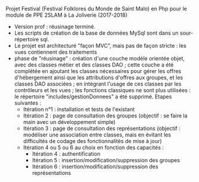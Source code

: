 Projet Festival (Festival Folklores du Monde de Saint Malo) en Php pour le module de PPE 2SLAM à La Joliverie (2017-2018)
- Version prof : réusinage terminé.
- Les scripts de création de la base de données MySql sont dans un sour-répertoire sql.
- Le projet est architecturé "façon MVC", mais pas de façon stricte : les vues contiennent des traitements
- phase de "réusinage" : création d'une couche modèle orientée objet, avec des classes métier et des classes DAO ; 
cette couche a été complétée en ajoutant les classes nécessaires pour gérer les offres d'hébergement ainsi que les attributions
d'offres aux groupes, et les classes DAO associées ; en intégrant l'usage de ces classes par les contrôleurs et les vues ;
les fonctions classiques ne sont plus utilisées : le répertoire "includes/gestionDonnees" a été supprimé.
Etapes suivantes :
    - Itération n°1 : installation et tests de l'existant
    - Itération 2 : page de consultation des groupes (objectif : se faire la main avec un développement simple)
    - Itération 3 : page de consultation des représentations (objectif : modéliser une association entre classes, mais en évitant les difficultés de codage des fonctionnalités de mise à jour)
    - Itération 4 ou 5 ou 6 au choix en fonction des capacités :
        - Itération 4 : authentification
        - Itération 5 : insertion/modification/suppression des groupes
        - Itération 6 : insertion/modification/suppression des représentations

